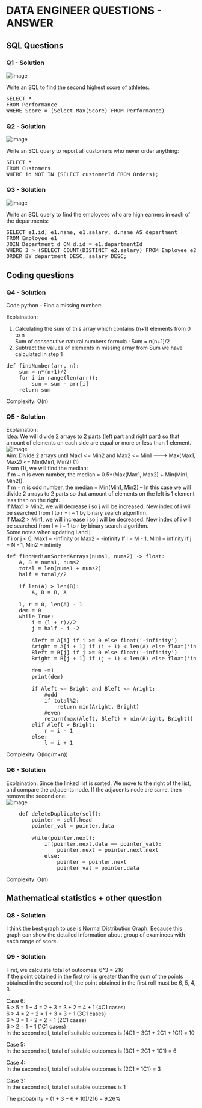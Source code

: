 # DATA ENGINEER QUESTIONS - ANSWER
## SQL Questions
### Q1 - Solution
![image](https://user-images.githubusercontent.com/72053908/154034609-df107b88-bd5f-413d-95c2-f3810c92fa35.png)

Write an SQL to find the second highest score of athletes:

<pre>
SELECT *  
FROM Performance  
WHERE Score = (Select Max(Score) FROM Performance)
</pre>

### Q2 - Solution
![image](https://user-images.githubusercontent.com/72053908/154034776-8a092c68-d44b-47ca-bbe0-806d9b389e90.png)

Write an SQL query to report all customers who never order anything:

<pre>
SELECT *  
FROM Customers   
WHERE id NOT IN (SELECT customerId FROM Orders);
</pre>

### Q3 - Solution
![image](https://user-images.githubusercontent.com/72053908/154034335-c7be5187-fefe-4be9-8e6a-4bd363b9f322.png)

Write an SQL query to find the employees who are high earners in each of the
departments:

<pre>
SELECT e1.id, e1.name, e1.salary, d.name AS department  
FROM Employee e1  
JOIN Department d ON d.id = e1.departmentId  
WHERE 3 > (SELECT COUNT(DISTINCT e2.salary) FROM Employee e2 WHERE e1.departmentId = e2.departmentId AND e1.salary < e2.salary)  
ORDER BY department DESC, salary DESC;  
</pre>

## Coding questions
### Q4 - Solution

Code python - Find a missing number:  

Explaination:
1. Calculating the sum of this array which contains (n+1) elements from 0 to n  
Sum of consecutive natural numbers formula : Sum = n(n+1)/2  
2. Subtract the values of elements in missing array from Sum we have calculated in step 1  

<pre>
def findNumber(arr, n):
    sum = n*(n+1)/2
    for i in range(len(arr)):
        sum = sum - arr[i]
    return sum
</pre>   

Complexity: O(n)

### Q5 - Solution

Explaination:  
Idea: We will divide 2 arrays to 2 parts (left part and right part) so that amount of elements on each side are equal or more or less than 1 element.  
![image](https://user-images.githubusercontent.com/72053908/154112397-ed29102c-3fad-435d-85d1-cd1231cd3c8d.png)  
Aim: Divide 2 arrays until Max1 <= Min2 and Max2 <= Min1 ---> Max(Max1, Max2) <= Min(Min1, Min2) (1)  
         From (1), we will find the median:  
         If m + n is even number, the median = 0.5*(Max(Max1, Max2) + Min(Min1, Min2)).  
         If m + n is odd number, the median = Min(Min1, Min2) – In this case we will divide 2 arrays to 2 parts so that amount of elements on the left is 1 element less than on the right.  
         If Max1 > Min2, we will decrease i so j will be increased. New index of i will be searched from l to r =  i – 1 by binary search algorithm.     
         If Max2 > Min1, we will increase i so j will be decreased. New index of i will be searched from l = i + 1 to r by binary search algorithm.   
Some notes when updating i and j:  
If i or j < 0, Max1 = -infinity or Max2 = -infinity
If i = M - 1, Min1 = infinity
if j = N - 1, Min2 = infinity

<pre>
def findMedianSortedArrays(nums1, nums2) -> float:
    A, B = nums1, nums2
    total = len(nums1 + nums2)
    half = total//2
    
    if len(A) > len(B):
        A, B = B, A
        
    l, r = 0, len(A) - 1
    dem = 0
    while True:
        i = (l + r)//2 
        j = half - i -2
        
        Aleft = A[i] if i >= 0 else float('-infinity')
        Aright = A[i + 1] if (i + 1) < len(A) else float('infinity')
        Bleft = B[j] if j >= 0 else float('-infinity')
        Bright = B[j + 1] if (j + 1) < len(B) else float('infinity')
        
        dem +=1
        print(dem)
        
        if Aleft <= Bright and Bleft <= Aright:
            #odd
            if total%2:
                return min(Aright, Bright)
            #even 
            return(max(Aleft, Bleft) + min(Aright, Bright)) / 2
        elif Aleft > Bright:
            r = i - 1 
        else:
            l = i + 1 
</pre>

Complexity: O(log(m+n))  

### Q6 - Solution

Explaination: Since the linked list is sorted. We move to the right of the list, and compare the adjacents node. If the adjacents node are same, then remove the second one.  
![image](https://user-images.githubusercontent.com/72053908/154193541-8ff2e8f4-f4ee-4856-803f-76356cdfc077.png)

<pre>
    def deleteDuplicate(self):  
        pointer = self.head  
        pointer_val = pointer.data
         
        while(pointer.next):  
            if(pointer.next.data == pointer_val):  
                pointer.next = pointer.next.next
            else:
                pointer = pointer.next
                pointer_val = pointer.data
</pre>

Complexity: O(n)

## Mathematical statistics + other question  
### Q8 - Solution

I think the best graph to use is Normal Distribution Graph. Because this graph can show the detailed information about group of examinees with each range of score.

### Q9 - Solution

First, we calculate total of outcomes: 6^3 = 216  
If the point obtained in the first roll is greater than the sum of the points obtained in the second roll, the point obtained in the first roll must be 6, 5, 4, 3.

Case 6:  
6 > 5 = 1 + 4 = 2 + 3 = 3 + 2 = 4 + 1 (4C1 cases)    
6 > 4 = 2 + 2 = 1 + 3 = 3 + 1 (3C1 cases)  
6 > 3 = 1 + 2 = 2 + 1 (2C1 cases)  
6 > 2 = 1 + 1 (1C1 cases)  
In the second roll, total of suitable outcomes is (4C1 + 3C1 + 2C1 + 1C1) = 10  

Case 5:  
In the second roll, total of suitable outcomes is (3C1 + 2C1 + 1C1) = 6  

Case 4:  
In the second roll, total of suitable outcomes is (2C1 + 1C1) = 3  

Case 3:  
In the second roll, total of suitable outcomes is 1  

The probability = (1 + 3 + 6 + 10)/216 = 9,26%  


